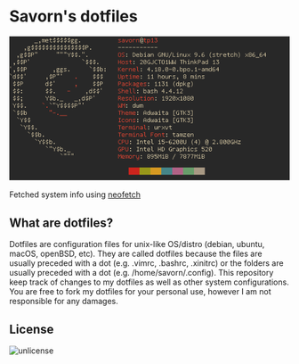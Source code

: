 # Savorn's dotfiles

![system info](neofetch.png)

Fetched system info using [neofetch](https://github.com/dylanaraps/neofetch)

## What are dotfiles?
Dotfiles are configuration files for unix-like OS/distro (debian, ubuntu, macOS, openBSD, etc). 
They are called dotfiles because the files are usually preceded with a dot (e.g. .vimrc, .bashrc, .xinitrc) or 
the folders are usually preceded with a dot (e.g. /home/savorn/.config). This repository keep track of changes to 
my dotfiles as well as other system configurations. You are free to fork my dotfiles for your personal use, however I 
am not responsible for any damages.

## License
![unlicense](https://upload.wikimedia.org/wikipedia/commons/thumb/6/62/PD-icon.svg/32px-PD-icon.svg.png)
